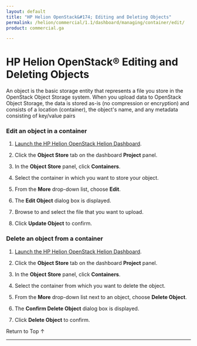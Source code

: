 ```yaml
---
layout: default
title: "HP Helion OpenStack&#174; Editing and Deleting Objects"
permalink: /helion/commercial/1.1/dashboard/managing/container/edit/
product: commercial.ga

---
```

<!--UNDER REVISION-->

<script>

function PageRefresh {
onLoad="window.refresh"
}

PageRefresh();

</script>

<!--
<p style="font-size: small;"> <a href="/helion/commercial/1.1/ga1/install/">&#9664; PREV</a> | <a href="/helion/commercial/1.1/ga1/install-overview/">&#9650; UP</a> | <a href="/helion/commercial/1.1/ga1/">NEXT &#9654;</a> 
-->

# HP Helion OpenStack&#174; Editing and Deleting Objects

An object is the basic storage entity that represents a file you store in the OpenStack Object Storage system. When you upload data to OpenStack Object Storage, the data is stored as-is (no compression or encryption) and consists of a location (container), the object's name, and any metadata consisting of key/value pairs

### Edit an object in a container ###

1. [Launch the HP Helion OpenStack Helion Dashboard](/helion/openstack/1.1/dashboard/login/).

2. Click the **Object Store** tab on the dashboard **Project** panel.

3. In the **Object Store** panel, click **Containers**.

4. Select the container in which you want to store your object.

5. From the **More** drop-down list, choose **Edit**.

6. The **Edit Object** dialog box is displayed.

7. Browse to and select the file that you want to upload.

8. Click **Update Object** to confirm.

### Delete an object from a container ###

1. [Launch the HP Helion OpenStack Helion Dashboard](/helion/openstack/1.1/dashboard/login/).

2. Click the **Object Store** tab on the dashboard **Project** panel.

3. In the **Object Store** panel, click **Containers**.

4. Select the container from which you want to delete the object.

5. From the **More** drop-down list next to an object, choose **Delete Object**.

6. The **Confirm Delete Object** dialog box is displayed.

7. Click **Delete Object** to confirm.

<a href="#top" style="padding:14px 0px 14px 0px; text-decoration: none;"> Return to Top &#8593; </a>


----
